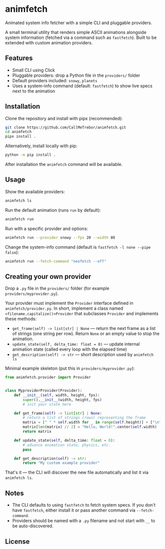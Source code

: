 # animfetch

Animated system info fetcher with a simple CLI and pluggable providers.

A small terminal utility that renders simple ASCII animations alongside system information (fetched via a command such as `fastfetch`). Built to be extended with custom animation providers.

## Features

- Small CLI using Click
- Pluggable providers: drop a Python file in the `providers/` folder
- Default providers included: `snowy`, `planets`
- Uses a system-info command (default: `fastfetch`) to show live specs next to the animation

## Installation

Clone the repository and install with pipx (recommended):

```bash
git clone https://github.com/CallMeTrebor/animfetch.git
cd animfetch
pipx install .
```

Alternatively, install locally with pip:

```bash
python -m pip install .
```

After installation the `animfetch` command will be available.

## Usage

Show the available providers:

```bash
animfetch ls
```

Run the default animation (runs `run` by default):

```bash
animfetch run
```

Run with a specific provider and options:

```bash
animfetch run --provider snowy --fps 20 --width 80
```

Change the system-info command (default is `fastfetch -l none --pipe false`):

```bash
animfetch run --fetch-command "neofetch --off"
```

## Creating your own provider

Drop a `.py` file in the `providers/` folder (for example `providers/myprovider.py`).

Your provider must implement the `Provider` interface defined in `animfetch/provider.py`. In short, implement a class named `<filename.capitalize()>Provider` that subclasses `Provider` and implements these methods:

- `get_frame(self) -> list[str] | None` — return the next frame as a list of strings (one string per row). Return `None` or an empty value to stop the animation.
- `update_state(self, delta_time: float = 0)` — update internal animation state (called every loop with the elapsed time)
- `get_description(self) -> str` — short description used by `animfetch ls`

Minimal example skeleton (put this in `providers/myprovider.py`):

```python
from animfetch.provider import Provider


class MyproviderProvider(Provider):
    def __init__(self, width, height, fps):
        super().__init__(width, height, fps)
        # init your state here

    def get_frame(self) -> list[str] | None:
        # return a list of strings (rows) representing the frame
        matrix = [" " * self.width for _ in range(self.height)] + ["\n"]
        matrix[len(matrix) // 2] = "Hello, World!".center(self.width)
        return matrix

    def update_state(self, delta_time: float = 0):
        # advance animation state, physics, etc.
        pass

    def get_description(self) -> str:
        return "My custom example provider"

```

That's it — the CLI will discover the new file automatically and list it via `animfetch ls`.

## Notes

- The CLI defaults to using `fastfetch` to fetch system specs. If you don't have `fastfetch`, either install it or pass another command via `--fetch-command`.
- Providers should be named with a `.py` filename and not start with `__` to be auto-discovered.

## License


